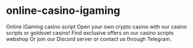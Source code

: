 # online-casino-igaming
Online iGaming casino script
Open your own crypto casino with our casino scripts or goldsvet casino! Find exclusive offers on our casino scripts webshop Or join our Discord server or contact us through Telegram.
